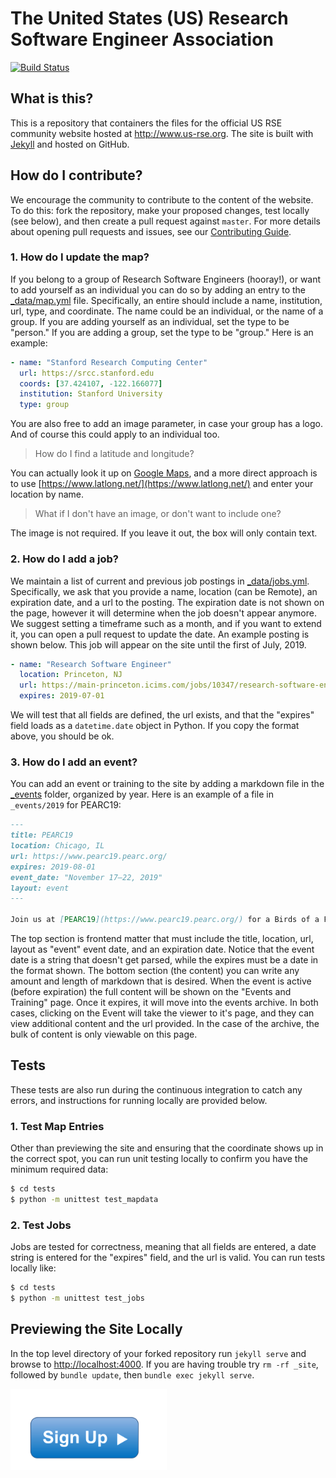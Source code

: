 # The United States (US) Research Software Engineer Association

[![Build Status](https://travis-ci.org/USRSE/usrse.github.io.svg?branch=master)](https://travis-ci.org/USRSE/usrse.github.io)

## What is this?

This is a repository that containers the files for the official US RSE community website hosted at http://www.us-rse.org.
The site is built with [Jekyll](https://jekyllrb.com/) and hosted on GitHub. 

## How do I contribute?

We encourage the community to contribute to the content of the website.  
To do this: fork the repository, make your proposed changes, test locally (see below), and then create a pull request against `master`. For more details about opening pull requests and issues, see our [Contributing Guide](.github/CONTRIBUTING.md).

### 1. How do I update the map?

If you belong to a group of Research Software Engineers (hooray!), or want
to add yourself as an individual you can do so by adding
an entry to the [_data/map.yml](_data/map.yml) file. Specifically, an entire
should include a name, institution, url, type, and coordinate. The name could be an individual,
or the name of a group. If you are adding yourself as an individual, set the
type to be "person." If you are adding a group, set the type to be "group."
Here is an example:

```yaml
- name: "Stanford Research Computing Center"
  url: https://srcc.stanford.edu
  coords: [37.424107, -122.166077]
  institution: Stanford University
  type: group
```

You are also free to add an image parameter, in case your group has a logo.
And of course this could apply to an individual too.

> How do I find a latitude and longitude?

You can actually look it up on [Google Maps](http://maps.google.com), and a more direct approach
is to use [https://www.latlong.net/](https://www.latlong.net/) and enter
your location by name.

> What if I don't have an image, or don't want to include one?

The image is not required. If you leave it out, the box will only contain text.

### 2. How do I add a job?

We maintain a list of current and previous job postings in [_data/jobs.yml](_data/jobs.yml).
Specifically, we ask that you provide a name, location (can be Remote), an expiration date, and a url to the posting.
The expiration date is not shown on the page, however it will determine when the job doesn't appear 
anymore. We suggest setting a timeframe such as a month, and if you want to extend it, you
can open a pull request to update the date. An example posting is shown below. This
job will appear on the site until the first of July, 2019.

```yaml
- name: "Research Software Engineer"
  location: Princeton, NJ
  url: https://main-princeton.icims.com/jobs/10347/research-software-engineer/job
  expires: 2019-07-01
```

We will test that all fields are defined, the url exists, and that the "expires" field loads
as a `datetime.date` object in Python. If you copy the format above, you should
be ok.


### 3. How do I add an event?

You can add an event or training to the site by adding a markdown file in the [_events](_events)
folder, organized by year. Here is an example of a file in `_events/2019` for PEARC19:

```markdown
---
title: PEARC19
location: Chicago, IL
url: https://www.pearc19.pearc.org/
expires: 2019-08-01
event_date: "November 17–22, 2019"
layout: event
---

Join us at [PEARC19](https://www.pearc19.pearc.org/) for a Birds of a Feather (BOF) session "Building a Community of Research Software Engineers."  Our session is scheduled for 5:15 PM on Monday, July 29.
```

The top section is frontend matter that must include the title, location, url, layout as "event" 
event date, and an expiration date. Notice that the event date is a string that doesn't get parsed,
while the expires must be a date in the format shown.
The bottom section (the content) you can write any amount and length
of markdown that is desired. When the event is active (before expiration) the full content will
be shown on the "Events and Training" page. Once it expires, it will move into the events archive.
In both cases, clicking on the Event will take the viewer to it's page, and they can
view additional content and the url provided. In the case of the archive, the bulk of content
is only viewable on this page.

## Tests

These tests are also run during the continuous integration to catch any errors,
and instructions for running locally are provided below.

### 1. Test Map Entries

Other than previewing the site and ensuring that the coordinate shows up in the
correct spot, you can run unit testing locally to confirm you have the minimum
required data:

```bash
$ cd tests
$ python -m unittest test_mapdata
```

### 2. Test Jobs

Jobs are tested for correctness, meaning that all fields are entered, a date string
is entered for the "expires" field, and the url is valid. You can run tests locally 
like:

```bash
$ cd tests
$ python -m unittest test_jobs
```

## Previewing the Site Locally

In the top level directory of your forked repository run `jekyll serve` and browse to <http://localhost:4000>.
If you are having trouble try `rm -rf _site`, followed by `bundle update`, then `bundle exec jekyll serve`.

<!--- ## Join us! --->

<a href="https://docs.google.com/forms/d/e/1FAIpQLScBQ6AYpYYK2wL21egcaVvH0ZEvtShU-0s-XbqnY3okUsyIZw/viewform">
<img width="250px" alt="signup button" src="assets/img/signup.png"></a> 

